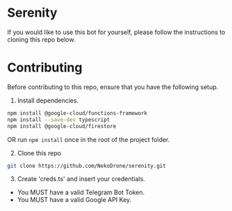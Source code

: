 # Serenity
If you would like to use this bot for yourself, please follow the instructions to cloning this repo below.
# Contributing
Before contributing to this repo, ensure that you have the following setup.
 1. Install dependencies.
 ```sh
 npm install @google-cloud/functions-framework
 npm install --save-dev typescript
 npm install @google-cloud/firestore
 ```
 OR run ```npm install``` once in the root of the project folder.
 
 2. Clone this repo
 ```sh
 git clone https://github.com/NekoDrone/serenity.git
 ```
 
 3.  Create 'creds.ts' and insert your credentials.
   - You MUST have a valid Telegram Bot Token.
   - You MUST have a valid Google API Key.
